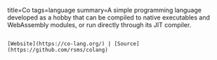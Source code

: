 title=Co
tags=language
summary=A simple programming language developed as a hobby that can be compiled to native executables and WebAssembly modules, or run directly through its JIT compiler.
~~~~~~

[Website](https://co-lang.org/) | [Source](https://github.com/rsms/colang)


